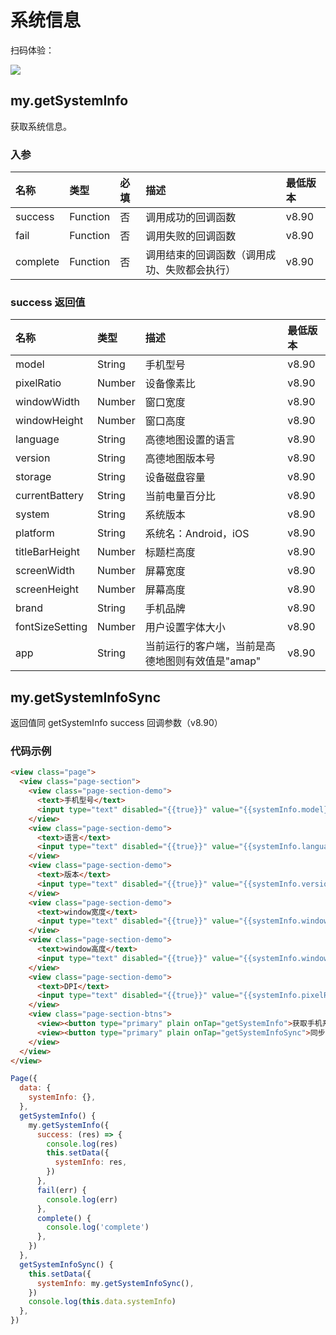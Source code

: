 # 系统信息

扫码体验：

![](https://cache.amap.com/ecology/tool/miniapp/1563534037022.png)

## my.getSystemInfo
获取系统信息。

### 入参
| 名称 | 类型 | 必填 | 描述 | 最低版本 |
| :--- | :--- | :--- | :--- | :--- |
| success | Function | 否 | 调用成功的回调函数 | v8.90 |
| fail | Function | 否 | 调用失败的回调函数 | v8.90 |
| complete | Function | 否 | 调用结束的回调函数（调用成功、失败都会执行） | v8.90 |

### success 返回值
| 名称 | 类型 | 描述 | 最低版本 |
| :--- | :--- | :--- | :--- |
| model | String | 手机型号 | v8.90 |
| pixelRatio | Number | 设备像素比 | v8.90 |
| windowWidth | Number | 窗口宽度 | v8.90 |
| windowHeight | Number | 窗口高度 | v8.90 |
| language | String | 高德地图设置的语言 | v8.90 |
| version | String | 高德地图版本号 | v8.90 |
| storage | String | 设备磁盘容量 | v8.90 |
| currentBattery | String | 当前电量百分比 | v8.90 |
| system | String | 系统版本 | v8.90 |
| platform | String | 系统名：Android，iOS | v8.90 |
| titleBarHeight | Number | 标题栏高度 | v8.90 |
| screenWidth | Number | 屏幕宽度 | v8.90 |
| screenHeight | Number | 屏幕高度 | v8.90 |
| brand | String | 手机品牌 | v8.90 |
| fontSizeSetting | Number | 用户设置字体大小 | v8.90 |
| app | String | 当前运行的客户端，当前是高德地图则有效值是"amap" | v8.90 |

## my.getSystemInfoSync
返回值同 getSystemInfo success 回调参数（v8.90）

### 代码示例

```html
<view class="page">
  <view class="page-section">
    <view class="page-section-demo">
      <text>手机型号</text>
      <input type="text" disabled="{{true}}" value="{{systemInfo.model}}"></input>
    </view>
    <view class="page-section-demo">
      <text>语言</text>
      <input type="text" disabled="{{true}}" value="{{systemInfo.language}}"></input>
    </view>
    <view class="page-section-demo">
      <text>版本</text>
      <input type="text" disabled="{{true}}" value="{{systemInfo.version}}"></input>
    </view>
    <view class="page-section-demo">
      <text>window宽度</text>
      <input type="text" disabled="{{true}}" value="{{systemInfo.windowWidth}}"></input>
    </view>
    <view class="page-section-demo">
      <text>window高度</text>
      <input type="text" disabled="{{true}}" value="{{systemInfo.windowHeight}}"></input>
    </view>
    <view class="page-section-demo">
      <text>DPI</text>
      <input type="text" disabled="{{true}}" value="{{systemInfo.pixelRatio}}"></input>
    </view>
    <view class="page-section-btns">
      <view><button type="primary" plain onTap="getSystemInfo">获取手机系统信息</button></view>
      <view><button type="primary" plain onTap="getSystemInfoSync">同步获取手机系统信息</button></view>
    </view>
  </view>
</view>
```

```javascript
Page({
  data: {
    systemInfo: {},
  },
  getSystemInfo() {
    my.getSystemInfo({
      success: (res) => {
        console.log(res)
        this.setData({
          systemInfo: res,
        })
      },
      fail(err) {
        console.log(err)
      },
      complete() {
        console.log('complete')
      },
    })
  },
  getSystemInfoSync() {
    this.setData({
      systemInfo: my.getSystemInfoSync(),
    })
    console.log(this.data.systemInfo)
  },
})
```
